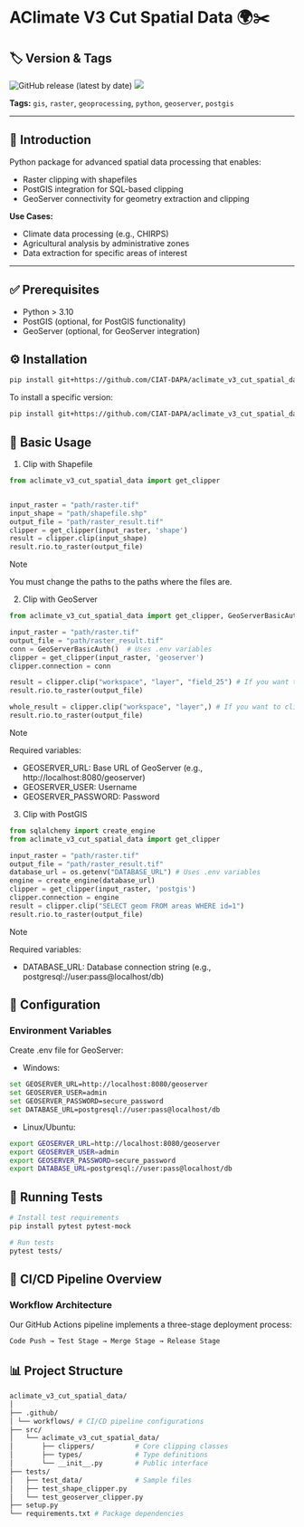 # AClimate V3 Cut Spatial Data 🌍✂️

## 🏷️ Version & Tags

![GitHub release (latest by date)](https://img.shields.io/github/v/release/CIAT-DAPA/aclimate_v3_cut_spatial_data) ![](https://img.shields.io/github/v/tag/CIAT-DAPA/aclimate_v3_cut_spatial_data)

**Tags:** `gis`, `raster`, `geoprocessing`, `python`, `geoserver`, `postgis`

---

## 📌 Introduction

Python package for advanced spatial data processing that enables:

- Raster clipping with shapefiles
- PostGIS integration for SQL-based clipping
- GeoServer connectivity for geometry extraction and clipping

**Use Cases:**

- Climate data processing (e.g., CHIRPS)
- Agricultural analysis by administrative zones
- Data extraction for specific areas of interest

---

## ✅ Prerequisites

- Python > 3.10
- PostGIS (optional, for PostGIS functionality)
- GeoServer (optional, for GeoServer integration)

## ⚙️ Installation

```bash
pip install git+https://github.com/CIAT-DAPA/aclimate_v3_cut_spatial_data
```

To install a specific version:

```bash
pip install git+https://github.com/CIAT-DAPA/aclimate_v3_cut_spatial_data@v0.0.1
```

## 🚀 Basic Usage

1. Clip with Shapefile

```python
from aclimate_v3_cut_spatial_data import get_clipper


input_raster = "path/raster.tif"
input_shape = "path/shapefile.shp"
output_file = "path/raster_result.tif"
clipper = get_clipper(input_raster, 'shape')
result = clipper.clip(input_shape)
result.rio.to_raster(output_file)

```

> [!NOTE]  
>  You must change the paths to the paths where the files are.

2. Clip with GeoServer

```python
from aclimate_v3_cut_spatial_data import get_clipper, GeoServerBasicAuth

input_raster = "path/raster.tif"
output_file = "path/raster_result.tif"
conn = GeoServerBasicAuth()  # Uses .env variables
clipper = get_clipper(input_raster, 'geoserver')
clipper.connection = conn

result = clipper.clip("workspace", "layer", "field_25") # If you want to clip by feature ID
result.rio.to_raster(output_file)

whole_result = clipper.clip("workspace", "layer",) # If you want to clip by complete geometry
result.rio.to_raster(output_file)

```

> [!NOTE]  
>  Required variables:
>
> - GEOSERVER_URL: Base URL of GeoServer (e.g., http://localhost:8080/geoserver)
> - GEOSERVER_USER: Username
> - GEOSERVER_PASSWORD: Password

3. Clip with PostGIS

```python
from sqlalchemy import create_engine
from aclimate_v3_cut_spatial_data import get_clipper

input_raster = "path/raster.tif"
output_file = "path/raster_result.tif"
database_url = os.getenv("DATABASE_URL") # Uses .env variables
engine = create_engine(database_url)
clipper = get_clipper(input_raster, 'postgis')
clipper.connection = engine
result = clipper.clip("SELECT geom FROM areas WHERE id=1")
result.rio.to_raster(output_file)

```

> [!NOTE]  
>  Required variables:
>
> - DATABASE_URL: Database connection string (e.g., postgresql://user:pass@localhost/db)

## 🔧 Configuration

### Environment Variables

Create .env file for GeoServer:

- Windows:

```bash
set GEOSERVER_URL=http://localhost:8080/geoserver
set GEOSERVER_USER=admin
set GEOSERVER_PASSWORD=secure_password
set DATABASE_URL=postgresql://user:pass@localhost/db
```

- Linux/Ubuntu:

```bash
export GEOSERVER_URL=http://localhost:8080/geoserver
export GEOSERVER_USER=admin
export GEOSERVER_PASSWORD=secure_password
export DATABASE_URL=postgresql://user:pass@localhost/db
```

## 🧪 Running Tests

```bash
# Install test requirements
pip install pytest pytest-mock

# Run tests
pytest tests/
```

## 🔄 CI/CD Pipeline Overview

### Workflow Architecture

Our GitHub Actions pipeline implements a three-stage deployment process:

```bash
Code Push → Test Stage → Merge Stage → Release Stage
```

## 📊 Project Structure

```bash
aclimate_v3_cut_spatial_data/
│
├── .github/
│ └── workflows/ # CI/CD pipeline configurations
├── src/
│   └── aclimate_v3_cut_spatial_data/
│       ├── clippers/          # Core clipping classes
│       ├── types/             # Type definitions
│       └── __init__.py        # Public interface
├── tests/
│   ├── test_data/             # Sample files
│   ├── test_shape_clipper.py
│   └── test_geoserver_clipper.py
├── setup.py
└── requirements.txt # Package dependencies
```
